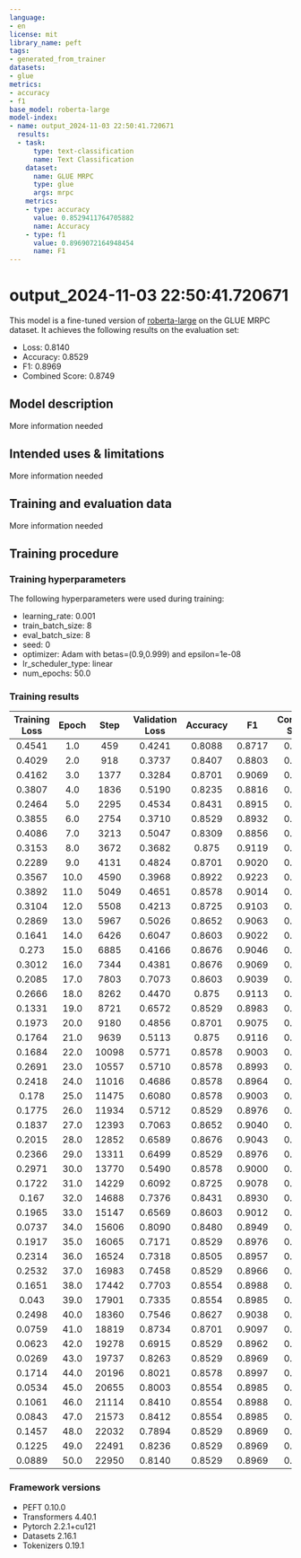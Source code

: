 ```yaml
---
language:
- en
license: mit
library_name: peft
tags:
- generated_from_trainer
datasets:
- glue
metrics:
- accuracy
- f1
base_model: roberta-large
model-index:
- name: output_2024-11-03 22:50:41.720671
  results:
  - task:
      type: text-classification
      name: Text Classification
    dataset:
      name: GLUE MRPC
      type: glue
      args: mrpc
    metrics:
    - type: accuracy
      value: 0.8529411764705882
      name: Accuracy
    - type: f1
      value: 0.8969072164948454
      name: F1
---
```


<!-- This model card has been generated automatically according to the information the Trainer had access to. You
should probably proofread and complete it, then remove this comment. -->

# output_2024-11-03 22:50:41.720671

This model is a fine-tuned version of [roberta-large](https://huggingface.co/roberta-large) on the GLUE MRPC dataset.
It achieves the following results on the evaluation set:
- Loss: 0.8140
- Accuracy: 0.8529
- F1: 0.8969
- Combined Score: 0.8749

## Model description

More information needed

## Intended uses & limitations

More information needed

## Training and evaluation data

More information needed

## Training procedure

### Training hyperparameters

The following hyperparameters were used during training:
- learning_rate: 0.001
- train_batch_size: 8
- eval_batch_size: 8
- seed: 0
- optimizer: Adam with betas=(0.9,0.999) and epsilon=1e-08
- lr_scheduler_type: linear
- num_epochs: 50.0

### Training results

| Training Loss | Epoch | Step  | Validation Loss | Accuracy | F1     | Combined Score |
|:-------------:|:-----:|:-----:|:---------------:|:--------:|:------:|:--------------:|
| 0.4541        | 1.0   | 459   | 0.4241          | 0.8088   | 0.8717 | 0.8403         |
| 0.4029        | 2.0   | 918   | 0.3737          | 0.8407   | 0.8803 | 0.8605         |
| 0.4162        | 3.0   | 1377  | 0.3284          | 0.8701   | 0.9069 | 0.8885         |
| 0.3807        | 4.0   | 1836  | 0.5190          | 0.8235   | 0.8816 | 0.8526         |
| 0.2464        | 5.0   | 2295  | 0.4534          | 0.8431   | 0.8915 | 0.8673         |
| 0.3855        | 6.0   | 2754  | 0.3710          | 0.8529   | 0.8932 | 0.8731         |
| 0.4086        | 7.0   | 3213  | 0.5047          | 0.8309   | 0.8856 | 0.8582         |
| 0.3153        | 8.0   | 3672  | 0.3682          | 0.875    | 0.9119 | 0.8935         |
| 0.2289        | 9.0   | 4131  | 0.4824          | 0.8701   | 0.9020 | 0.8861         |
| 0.3567        | 10.0  | 4590  | 0.3968          | 0.8922   | 0.9223 | 0.9072         |
| 0.3892        | 11.0  | 5049  | 0.4651          | 0.8578   | 0.9014 | 0.8796         |
| 0.3104        | 12.0  | 5508  | 0.4213          | 0.8725   | 0.9103 | 0.8914         |
| 0.2869        | 13.0  | 5967  | 0.5026          | 0.8652   | 0.9063 | 0.8857         |
| 0.1641        | 14.0  | 6426  | 0.6047          | 0.8603   | 0.9022 | 0.8813         |
| 0.273         | 15.0  | 6885  | 0.4166          | 0.8676   | 0.9046 | 0.8861         |
| 0.3012        | 16.0  | 7344  | 0.4381          | 0.8676   | 0.9069 | 0.8873         |
| 0.2085        | 17.0  | 7803  | 0.7073          | 0.8603   | 0.9039 | 0.8821         |
| 0.2666        | 18.0  | 8262  | 0.4470          | 0.875    | 0.9113 | 0.8932         |
| 0.1331        | 19.0  | 8721  | 0.6572          | 0.8529   | 0.8983 | 0.8756         |
| 0.1973        | 20.0  | 9180  | 0.4856          | 0.8701   | 0.9075 | 0.8888         |
| 0.1764        | 21.0  | 9639  | 0.5113          | 0.875    | 0.9116 | 0.8933         |
| 0.1684        | 22.0  | 10098 | 0.5771          | 0.8578   | 0.9003 | 0.8791         |
| 0.2691        | 23.0  | 10557 | 0.5710          | 0.8578   | 0.8993 | 0.8786         |
| 0.2418        | 24.0  | 11016 | 0.4686          | 0.8578   | 0.8964 | 0.8771         |
| 0.178         | 25.0  | 11475 | 0.6080          | 0.8578   | 0.9003 | 0.8791         |
| 0.1775        | 26.0  | 11934 | 0.5712          | 0.8529   | 0.8976 | 0.8753         |
| 0.1837        | 27.0  | 12393 | 0.7063          | 0.8652   | 0.9040 | 0.8846         |
| 0.2015        | 28.0  | 12852 | 0.6589          | 0.8676   | 0.9043 | 0.8860         |
| 0.2366        | 29.0  | 13311 | 0.6499          | 0.8529   | 0.8976 | 0.8753         |
| 0.2971        | 30.0  | 13770 | 0.5490          | 0.8578   | 0.9000 | 0.8789         |
| 0.1722        | 31.0  | 14229 | 0.6092          | 0.8725   | 0.9078 | 0.8902         |
| 0.167         | 32.0  | 14688 | 0.7376          | 0.8431   | 0.8930 | 0.8681         |
| 0.1965        | 33.0  | 15147 | 0.6569          | 0.8603   | 0.9012 | 0.8808         |
| 0.0737        | 34.0  | 15606 | 0.8090          | 0.8480   | 0.8949 | 0.8715         |
| 0.1917        | 35.0  | 16065 | 0.7171          | 0.8529   | 0.8976 | 0.8753         |
| 0.2314        | 36.0  | 16524 | 0.7318          | 0.8505   | 0.8957 | 0.8731         |
| 0.2532        | 37.0  | 16983 | 0.7458          | 0.8529   | 0.8966 | 0.8747         |
| 0.1651        | 38.0  | 17442 | 0.7703          | 0.8554   | 0.8988 | 0.8771         |
| 0.043         | 39.0  | 17901 | 0.7335          | 0.8554   | 0.8985 | 0.8769         |
| 0.2498        | 40.0  | 18360 | 0.7546          | 0.8627   | 0.9038 | 0.8833         |
| 0.0759        | 41.0  | 18819 | 0.8734          | 0.8701   | 0.9097 | 0.8899         |
| 0.0623        | 42.0  | 19278 | 0.6915          | 0.8529   | 0.8962 | 0.8746         |
| 0.0269        | 43.0  | 19737 | 0.8263          | 0.8529   | 0.8969 | 0.8749         |
| 0.1714        | 44.0  | 20196 | 0.8021          | 0.8578   | 0.8997 | 0.8787         |
| 0.0534        | 45.0  | 20655 | 0.8003          | 0.8554   | 0.8985 | 0.8769         |
| 0.1061        | 46.0  | 21114 | 0.8410          | 0.8554   | 0.8988 | 0.8771         |
| 0.0843        | 47.0  | 21573 | 0.8412          | 0.8554   | 0.8985 | 0.8769         |
| 0.1457        | 48.0  | 22032 | 0.7894          | 0.8529   | 0.8969 | 0.8749         |
| 0.1225        | 49.0  | 22491 | 0.8236          | 0.8529   | 0.8969 | 0.8749         |
| 0.0889        | 50.0  | 22950 | 0.8140          | 0.8529   | 0.8969 | 0.8749         |


### Framework versions

- PEFT 0.10.0
- Transformers 4.40.1
- Pytorch 2.2.1+cu121
- Datasets 2.16.1
- Tokenizers 0.19.1